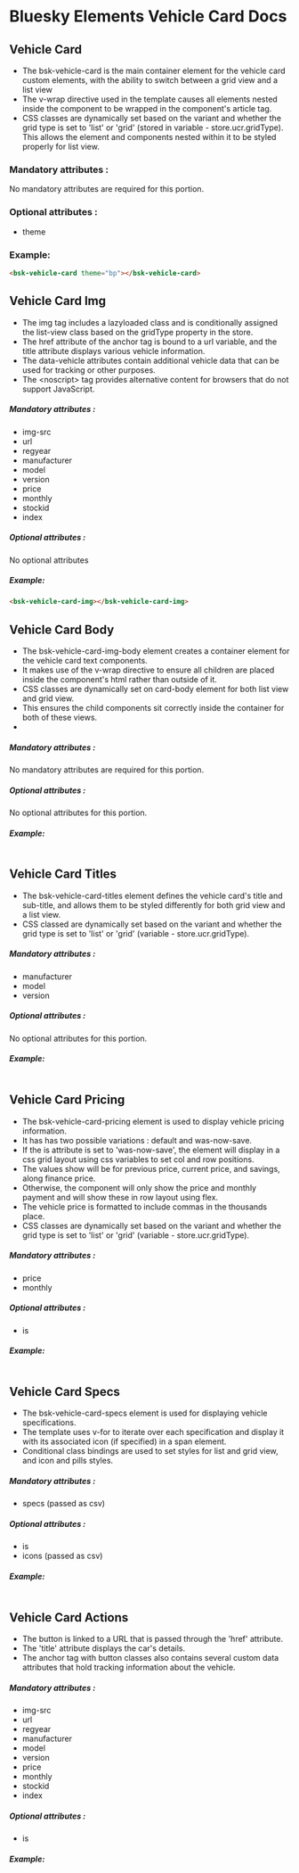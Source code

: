 # Bluesky Elements Vehicle Card Docs

## Vehicle Card

- The bsk-vehicle-card is the main container element for the vehicle card custom elements, with the ability to switch between a grid view and a list view
- The v-wrap directive used in the template causes all elements nested inside the component to be wrapped in the component's article tag.
- CSS classes are dynamically set based on the variant and whether the grid type is set to 'list' or 'grid' (stored in variable - store.ucr.gridType). This allows the element and components nested within it to be styled properly for list view.

### Mandatory attributes :

No mandatory attributes are required for this portion.

### Optional attributes :

- theme

### Example:

```html
<bsk-vehicle-card theme="bp"></bsk-vehicle-card>
```

Vehicle Card Img
----------------

- The img tag includes a lazyloaded class and is conditionally assigned the list-view class based on the gridType property in the store.
- The href attribute of the anchor tag is bound to a url variable, and the title attribute displays various vehicle information.
- The data-vehicle attributes contain additional vehicle data that can be used for tracking or other purposes.
- The &lt;noscript&gt; tag provides alternative content for browsers that do not support JavaScript.

##### Mandatory attributes :

- img-src
- url
- regyear
- manufacturer
- model
- version
- price
- monthly
- stockid
- index

##### Optional attributes :

No optional attributes

##### Example:

```html
<bsk-vehicle-card-img></bsk-vehicle-card-img>
```



Vehicle Card Body
-----------------

- The bsk-vehicle-card-img-body element creates a container element for the vehicle card text components.
- It makes use of the v-wrap directive to ensure all children are placed inside the component's html rather than outside of it.
- CSS classes are dynamically set on card-body element for both list view and grid view.
- This ensures the child components sit correctly inside the container for both of these views.
-

##### Mandatory attributes :

No mandatory attributes are required for this portion.

##### Optional attributes :

No optional attributes for this portion.

##### Example:

 ```html


```

Vehicle Card Titles
-------------------

- The bsk-vehicle-card-titles element defines the vehicle card's title and sub-title, and allows them to be styled differently for both grid view and a list view.
- CSS classed are dynamically set based on the variant and whether the grid type is set to 'list' or 'grid' (variable - store.ucr.gridType).

##### Mandatory attributes :

- manufacturer
- model
- version

##### Optional attributes :

No optional attributes for this portion.

##### Example:

 ```html


```

Vehicle Card Pricing
--------------------

- The bsk-vehicle-card-pricing element is used to display vehicle pricing information.
- It has has two possible variations : default and was-now-save.
- If the is attribute is set to 'was-now-save', the element will display in a css grid layout using css variables to set col and row positions.
- The values show will be for previous price, current price, and savings, along finance price.
- Otherwise, the component will only show the price and monthly payment and will show these in row layout using flex.
- The vehicle price is formatted to include commas in the thousands place.
- CSS classes are dynamically set based on the variant and whether the grid type is set to 'list' or 'grid' (variable - store.ucr.gridType).

##### Mandatory attributes :

- price
- monthly

##### Optional attributes :

- is

##### Example:

 ```html


```

Vehicle Card Specs
------------------

- The bsk-vehicle-card-specs element is used for displaying vehicle specifications.
- The template uses v-for to iterate over each specification and display it with its associated icon (if specified) in a span element.
- Conditional class bindings are used to set styles for list and grid view, and icon and pills styles.

##### Mandatory attributes :

- specs (passed as csv)

##### Optional attributes :

- is
- icons (passed as csv)

##### Example:

 ```html


```

Vehicle Card Actions
--------------------

- The button is linked to a URL that is passed through the 'href' attribute.
- The 'title' attribute displays the car's details.
- The anchor tag with button classes also contains several custom data attributes that hold tracking information about the vehicle.

##### Mandatory attributes :

- img-src
- url
- regyear
- manufacturer
- model
- version
- price
- monthly
- stockid
- index

##### Optional attributes :

- is

##### Example:

 ```html


```


